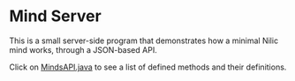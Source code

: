 # Mind Server

This is a small server-side program that demonstrates how a minimal Nilic mind works, through a JSON-based API.

Click on [MindsAPI.java](src/main/java/ir/smmh/mind/MindsAPI.java) to see a list of defined methods and their definitions.
